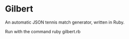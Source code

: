 Gilbert
=======

An automatic JSON tennis match generator, written in Ruby.

Run with the command ruby gilbert.rb
